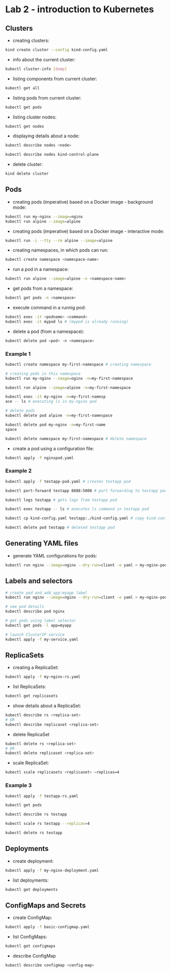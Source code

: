 # Lab 2 - introduction to Kubernetes
## Clusters

- creating clusters:
```bash
kind create cluster --config kind-config.yaml
```

- info about the current cluster:
```bash
kubectl cluster-info [dump]
```

- listing components from current cluster:
```bash
kubectl get all
```

- listing pods from current cluster:
```bash
kubectl get pods
```

- listing cluster nodes:
```bash
kubectl get nodes
```

- displaying details about a node:
```bash
kubectl describe nodes <node>

kubectl describe nodes kind-control-plane
```

- delete cluster:
```bash
kind delete cluster
```

## Pods
- creating pods (imperative) based on a Docker image - background mode:
```bash
kubectl run my-nginx --image=nginx
kubectl run alpine --image=alpine
```

- creating pods (imperative) based on a Docker image - interactive mode:
```bash
kubectl run -i --tty --rm alpine --image=alpine
```

- creating namespaces, in which pods can run:
```bash
kubectl create namespace <namespace-name>
```

- run a pod in a namespace:
```bash
kubectl run alpine --image=alpine -n <namespace-name>
```

- get pods from a namespace:
```bash
kubectl get pods -n <namespace>
```

- execute command in a runnig pod:
```bash
kubectl exec -it <podname> <command>
kubectl exec -it mypod ls # (mypod is already running)
```

- delete a pod (from a namespace):
```bash
kubectl delete pod <pod> -n <namespace>
```

### Example 1
```bash
kubectl create namespace my-first-namespace # creating namespace

# creating pods in this namespace
kubectl run my-nginx --image=nginx -n=my-first-namespace

kubectl run alpine --image=alpine -n=my-first-namespace

kubectl exec -it my-nginx -n=my-first-namesp
ace -- ls # executing ls in my-nginx pod

# delete pods
kubectl delete pod alpine -n=my-first-namespace

kubectl delete pod my-nginx -n=my-first-name
space

kubectl delete namespace my-first-namespace # delete namespace
```

- create a pod using a configuration file:
```bash
kubectl apply -f nginxpod.yaml
```

### Example 2
```bash
kubectl apply -f testapp-pod.yaml # creates testapp pod

kubectl port-forward testapp 8888:5000 # port forwarding to testapp pod

kubectl logs testapp # gets logs from testapp pod

kubectl exec testapp -- ls # executes ls command in testapp pod

kubectl cp kind-config.yaml testapp:./kind-config.yaml # copy kind-config.yaml file in testapp pod

kubectl delete pod testapp # deleted testapp pod
```

## Generating YAML files
- generate YAML configurations for pods:
```bash
kubectl run nginx --image=nginx --dry-run=client -o yaml > my-nginx-pod.yaml
```

## Labels and selectors
```bash
# create pod and add app:myapp label
kubectl run nginx --image=nginx --dry-run=client -o yaml > my-nginx-pod.yaml

# see pod details
kubectl describe pod nginx

# get pods using label selector
kubectl get pods -l app=myapp

# launch ClusterIP service
kubectl apply -f my-service.yaml
```

## ReplicaSets
- creating a ReplicaSet:
```bash
kubectl apply -f my-nginx-rs.yaml
```

- list ReplicaSets:
```bash
kubectl get replicasets
```

- show details about a ReplicaSet:
```bash
kubectl describe rs <replica-set>
# OR
kubectl describe replicaset <replica-set>
```

- delete ReplicaSet
```bash
kubectl delete rs <replica-set>
# OR
kubectl delete replicaset <replica-set>
```

- scale ReplicaSet:
```bash
kubectl scale replicasets <replicaset> –replicas=4
```

### Example 3
```bash
kubectl apply -f testapp-rs.yaml 

kubectl get pods

kubectl describe rs testapp

kubectl scale rs testapp --replicas=4

kubectl delete rs testapp
```

## Deployments
- create deployment:
```bash
kubectl apply -f my-nginx-deployment.yaml
```

- list deployments:
```bash
kubectl get deployments
```

## ConfigMaps and Secrets

- create ConfigMap:
```bash
kubectl apply -f basic-configmap.yaml
```

- list ConfigMaps:
```bash
kubectl get configmaps
```

- describe ConfigMap
```bash
kubectl describe configmap <config-map>
```
